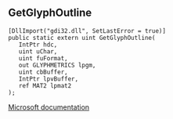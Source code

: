 ## GetGlyphOutline

```
[DllImport("gdi32.dll", SetLastError = true)]
public static extern uint GetGlyphOutline(
   IntPtr hdc,
   uint uChar,
   uint fuFormat,
   out GLYPHMETRICS lpgm,
   uint cbBuffer,
   IntPtr lpvBuffer,
   ref MAT2 lpmat2
);
```

[Microsoft documentation](https://docs.microsoft.com/en-us/windows/win32/api/wingdi/nf-wingdi-getglyphoutlinesa)
